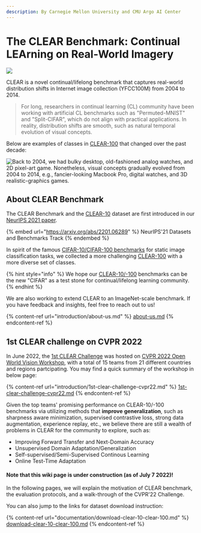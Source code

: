 ```yaml
---
description: By Carnegie Mellon University and CMU Argo AI Center
---
```


# The CLEAR Benchmark: Continual LEArning on Real-World Imagery



![](.gitbook/assets/banner\_white.png)

CLEAR is a novel continual/lifelong benchmark that captures real-world distribution shifts in Internet image collection (YFCC100M) from 2004 to 2014.&#x20;

> For long, researchers in continual learning (CL) community have been working with artificial CL benchmarks such as "Permuted-MNIST" and "Split-CIFAR", which do not align with practical applications. In reality, distribution shifts are smooth, such as natural temporal evolution of visual concepts.&#x20;

Below are examples of classes in [CLEAR-100](documentation/download-clear-10-clear-100.md) that changed over the past decade:

![Back to 2004, we had bulky desktop, old-fashioned analog watches, and 2D pixel-art game.
Nonetheless, visual concepts gradually evolved from 2004 to 2014, e.g., fancier-looking Macbook Pro, digital watches, and 3D realistic-graphics games.](.gitbook/assets/examples.png)

## About CLEAR Benchmark

The CLEAR Benchmark and the [CLEAR-10](documentation/download-clear-10-clear-100.md#clear-10-s3-download-links) dataset are first introduced in our [NeurIPS 2021 paper](https://arxiv.org/abs/2201.06289).&#x20;

{% embed url="https://arxiv.org/abs/2201.06289" %}
NeurIPS'21 Datasets and Benchmarks Track
{% endembed %}

In spirit of the famous [CIFAR-10/CIFAR-100 benchmarks](https://www.cs.toronto.edu/\~kriz/cifar.html) for static image classification tasks, we collected a more challenging [CLEAR-100](documentation/download-clear-10-clear-100.md#clear-100-s3-download-links) with a more diverse set of classes.

{% hint style="info" %}
We hope our [CLEAR-10/-100](documentation/download-clear-10-clear-100.md) benchmarks can be the new "CIFAR" as a test stone for continual/lifelong learning community.
{% endhint %}

We are also working to extend CLEAR to an ImageNet-scale benchmark. If you have feedback and insights, feel free to reach out to us!

{% content-ref url="introduction/about-us.md" %}
[about-us.md](introduction/about-us.md)
{% endcontent-ref %}



## 1st CLEAR challenge on CVPR 2022

In June 2022, the [1st CLEAR Challenge](https://www.aicrowd.com/challenges/cvpr-2022-clear-challenge) was hosted on [CVPR 2022 Open World Vision Workshop](https://www.cs.cmu.edu/\~shuk/vplow.html), with a total of 15 teams from 21 different countries and regions partcipating. You may find a quick summary of the workshop in below page:

{% content-ref url="introduction/1st-clear-challenge-cvpr22.md" %}
[1st-clear-challenge-cvpr22.md](introduction/1st-clear-challenge-cvpr22.md)
{% endcontent-ref %}

Given the top teams' promising performance on CLEAR-10/-100 benchmarks via utilizing methods that **improve** **generalization**, such as sharpness aware minimization, supervised contrastive loss, strong data augmentation, experience replay, etc., we believe there are still a wealth of problems in CLEAR for the community to explore, such as:

* Improving Forward Transfer and Next-Domain Accuracy
* Unsupervised Domain Adaptation/Generalization
* Self-supervised/Semi-Supervised Continous Learning
* Online Test-Time Adaptation

#### Note that this wiki page is under construction (as of July 7 2022)!

In the following pages, we will explain the motivation of CLEAR benchmark, the evaluation protocols, and a walk-through of the CVPR'22 Challenge.&#x20;

You can also jump to the links for dataset download instruction:

{% content-ref url="documentation/download-clear-10-clear-100.md" %}
[download-clear-10-clear-100.md](documentation/download-clear-10-clear-100.md)
{% endcontent-ref %}
